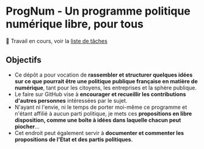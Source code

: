 # ProgNum - Un programme politique numérique libre, pour tous
🚧 Travail en cours, voir la [liste de tâches](https://github.com/users/HubTou/projects/2)
## Objectifs
* Ce dépôt a pour vocation de **rassembler et structurer quelques idées sur ce que pourrait être une politique publique française en matière de numérique**, tant pour les citoyens, les entreprises et la sphère publique.
* Le faire sur GitHub vise à **encourager et recueillir les contributions d'autres personnes** intéressées par le sujet.
* N'ayant ni l'envie, ni le temps de porter moi-même ce programme et n'étant affilié à aucun parti politique, je mets ces **propositions en libre disposition, comme une boîte à idées dans laquelle chacun peut piocher**...
* Cet endroit peut également servir à **documenter et commenter les propositions de l'Etat et des partis politiques**.
